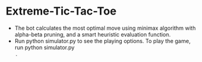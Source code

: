 Extreme-Tic-Tac-Toe
===================

- The bot calculates the most optimal move using minimax algorithm with alpha-beta pruning, and a smart heuristic evaluation function.
- Run python simulator.py to see the playing options. To play the game, run python simulator.py <option>.
